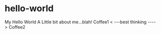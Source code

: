 # hello-world
My Hello World
A Little bit about me...blah!  Coffee1 < ---best thinking ----> Coffee2
